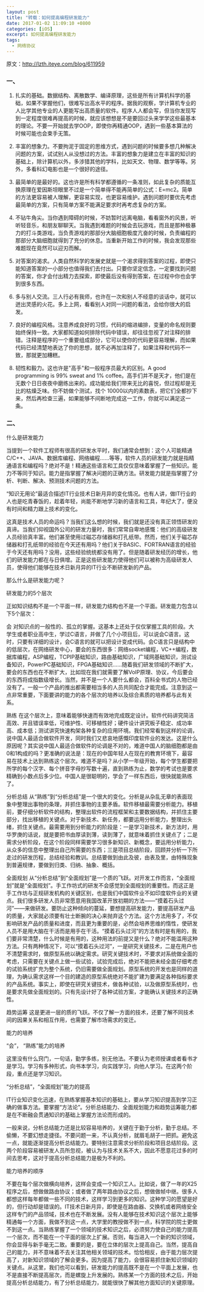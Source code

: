 ```yaml
---
layout: post
title: "转载：如何提高编程研发能力"
date: 2017-01-02 11:09:10 +0800
categories: [iOS]
excerpt: 如何提高编程研发能力
tags:
  - 网络协议
---
```


原文：http://lzth.iteye.com/blog/611959


### 一、
1. 扎实的基础。数据结构、离散数学、编译原理，这些是所有计算机科学的基础，如果不掌握他们，很难写出高水平的程序。据我的观察，学计算机专业的人比学其他专业的人更能写出高质量的软件。程序人人都会写，但当你发现写到一定程度很难再提高的时候，就应该想想是不是要回过头来学学这些最基本的理论。不要一开始就去学OOP，即使你再精通OOP，遇到一些基本算法的时候可能也会束手无策。 



2. 丰富的想象力。不要拘泥于固定的思维方式，遇到问题的时候要多想几种解决问题的方案，试试别人从没想过的方法。丰富的想象力是建立在丰富的知识的基础上，除计算机以外，多涉猎其他的学科，比如天文、物理、数学等等。另外，多看科幻电影也是一个很好的途径。 



3. 最简单的是最好的。这也许是所有科学都遵循的一条准则，如此复杂的质能互换原理在爱因斯坦眼里不过是一个简单得不能再简单的公式：E=mc2。简单的方法更容易被人理解，更容易实现，也更容易维护。遇到问题时要优先考虑最简单的方案，只有简单方案不能满足要求时再考虑复杂的方案。 



4. 不钻牛角尖。当你遇到障碍的时候，不妨暂时远离电脑，看看窗外的风景，听听轻音乐，和朋友聊聊天。当我遇到难题的时候会去玩游戏，而且是那种极暴力的打斗类游戏，当负责游戏的那部分大脑细胞极度亢奋的时候，负责编程的那部分大脑细胞就得到了充分的休息。当重新开始工作的时候，我会发现那些难题现在竟然可以迎刃而解。 



5. 对答案的渴求。人类自然科学的发展史就是一个渴求得到答案的过程，即使只能知道答案的一小部分也值得我们去付出。只要你坚定信念，一定要找到问题的答案，你才会付出精力去探索，即使最后没有得到答案，在过程中你也会学到很多东西。 



6. 多与别人交流。三人行必有我师，也许在一次和别人不经意的谈话中，就可以迸出灵感的火花。多上上网，看看别人对同一问题的看法，会给你很大的启发。 



7. 良好的编程风格。注意养成良好的习惯，代码的缩进编排，变量的命名规则要始终保持一致。大家都知道如何排除代码中错误，却往往忽视了对注释的排错。注释是程序的一个重要组成部分，它可以使你的代码更容易理解，而如果代码已经清楚地表达了你的思想，就不必再加注释了，如果注释和代码不一致，那就更加糟糕。 



8. 韧性和毅力。这也许是"高手"和一般程序员最大的区别。A good programming is 99% sweat and 1% coffee。高手们并不是天才，他们是在无数个日日夜夜中磨练出来的。成功能给我们带来无比的喜悦，但过程却是无比的枯燥乏味。你不妨做个测试，找个 10000以内的素数表，把它们全都抄下来，然后再检查三遍，如果能够不间断地完成这一工作，你就可以满足这一条。 


### 二、

什么是研发能力 



当提到一个软件工程师有很高的研发水平时，我们通常会想到：这个人可能精通C/C++、JAVA、数据库编程、网络编程……等等，软件人员的研发能力就是指精通语言和编程吗？绝对不是！精通这些语言和工具仅仅意味着掌握了一些知识。能力不等同于知识。能力是指掌握了解决问题的正确方法。研发能力就是指掌握了分析、判断、解决、预测技术问题的方法。 



“知识无用论”最适合描述IT行业技术日新月异的变化情况。也有人讲，做IT行业的人也是吃青春饭的，趁着年轻，尚能不断地学习新的语言和工具，年纪大了，便没有时间和精力跟上技术的变化。 



这真是技术人员的命运吗？当我们这么想的时候，我们就是还没有真正领悟研发的真谛。当我们仰视国外公司的研发力量时，我们常常自卑地感慨：他们的高级研发人员经验真丰富。他们甚至使用过磁芯存储器和打孔纸带。然而，他们关于磁芯存储器和打孔纸带的经验在今天还有用吗？他们关于BASIC、FORTRAN语言的经验于今天还有用吗？没用，这些经验统统都没有用了。但是随着研发经历的增长，他们的研发能力都在与日俱增。正是这些研发能力使得他们可以被称为高级研发人员，使得他们能够在技术日新月异的IT行业不断研发新的产品。 



那么什么是研发能力呢？ 



研发能力的5个层次 



正如知识结构不是一个平面一样，研发能力结构也不是一个平面。研发能力包含以下5个层次： 



会    对知识点的一般性的、孤立的掌握。这基本上还处于仅仅掌握工具的阶段。大学生或者职业高中生，学过C语言，并做了几个小项目后，可以说会C语言。这时，只要有详细的设计，会C语言的就可以把设计变成代码。会C语言只是结构中的低层次，在网络研发中心，要会的东西很多：网络socket编程，VC++编程，数据库编程，ASP编程，TCPIP基础知识，路由基础知识，广域网基础知识，测试设备知识，PowerPC基础知识，FPGA基础知识……随着我们研发领域的不断扩大，要会的东西也在不断扩大，比如现在我们就需要了解VoIP原理、协议，今后要会的东西将成指数级增长。当然，并不是一个人要什么都会，百科全书式的人物已经没有了。一般一个产品的推出都需要相当多的人员共同配合才能完成。注意到这一点非常重要，下面要讲的能力的各个层次的培养以及综合素质的培养都与此有关系。 



熟练    在这个层次上，意味着能够快速而有效地完成既定设计。软件代码讲究简洁高效、并且错误率低，可维护性、可移植性好；硬件设计讲究板子稳定、成功率高、成本低；测试讲究快速构架各种复杂的应用环境。我们经常看到这样的论调，说中国人最适合做软件开发，同时我们又悲哀地感慨印度软件业的发达。这是什么原因呢？其实说中国人最适合做软件的论调是不对的，难道中国人的脑细胞都是由0和1构成的吗？更准确的说法是：现在的中国年轻人在现在的教育环境下，最容易在技术上达到熟练这个层次。难道不是吗？从小学一年级开始，每个学生都要把所学的每个汉字、每个拼音字母抄写数十遍，直到熟练为止，数学的考试也是要求精确到小数点后多少位。中国人是很聪明的，学会了一样东西后，很快就能熟练了。 



分析总结    从“熟练”到“分析总结”是一个很大的变化。分析是从杂乱无章的表面现象中整理出事物的条理，并抓住事物的主要矛盾。软件移植最需要分析能力。移植前，要仔细分析软件的结构，整理出软件的流程框架和主要数据结构，并抓住主要部分，找出移植的关键点。对于新技术、新任务，都要运用分析能力，整理出头绪，抓住关键点。最需要用到分析能力的阶段是：一是学习新技术，新方法时，用华罗庚的话说，就是要把书由厚读到薄，读到薄了，就意味着抓住关键点了；二是需求分析阶段，在这个阶段同样需要学习很多新知识、新概念，要运用分析能力，从众多的信息中整理出自己所需要的东西；三是项目总结阶段，回顾并分析一下所走过的研发历程，总结经验和教训。总结要做到由此及彼，由表及里，由特殊现象到普遍规律，要做到归类、归纳、抽象、概括。 



全面规划    从“分析总结”到“全面规划”是一个质的飞跃。对开发工作而言，“全面规划”就是“全面规划”。手工作坊式的研发不会感觉到全面规划的重要性。而这正是手工作坊与正规研发机构的关键区别，也是我们中国软件业不如印度软件业的关键点。我们很多研发人员非常愿意用我国改革开放初期的方法――“摸着石头过河”――来做研发。要防止这种倾向的蔓延，要想提高研发能力，要提高研发产品的质量，大家就必须要有壮士断腕的决心来抛弃这个方法。这个方法用多了，不仅影响研发产品的质量和进度，而且更为重要的是，必然会培养思维的惰性，使研发人员不是用大脑在干活而是用手在干活。“摸着石头过河”的方法有时是有用的，我们要非常清楚，什么时候是有用的，这种用法的前提又是什么？绝对不能滥用这种方法。只有两种情况下，可以“摸着石头过河”，一是研究关键技术，二是在用户也不清楚需求时，做原型系统以确定需求。研究关键技术时，不要求对系统做全面的考虑，只需要在关键点上做一些试验，试验完成后，绝对不能把未经全面仔细考虑的试验系统扩充为整个系统，仍旧需要做全面规划。原型系统的开发也是同样的道理，为确认需求这样一个目的建造的原型系统绝对不能扩建为要满足各种指标要求的产品系统。事实上，即使在研究关键技术，做各种试验，以及做原型系统时，也是要求先做全面规划的。只有先设计好了各种试验方案，才能确认关键技术的正确性。 



趋势运筹    这是更进一层的质的飞跃。不仅了解一方面的技术，还要了解不同技术间的因果关系和相互作用，也需要了解市场需求的变迁。 





能力的培养 



“会”， “熟练”能力的培养 



这里没有什么窍门，一句话，勤学多练，别无他法。不要认为老师授课或者看书才是学习。学习有多种形式，向书本学习，向实践学习，向他人学习。在这两个阶段，重点还是学习知识。 



“分析总结”，“全面规划”能力的提高 



IT行业知识变化迅速，在熟练掌握基本知识的基础上，要从学习知识提高到学习正确的做事方法。要掌握“方法论”。分析总结能力、全面规划能力和趋势运筹能力都是在不断融会贯通知识的基础上掌握方法论而形成的。 





一般来说，分析总结能力还是比较容易培养的，关键在于勤于分析，勤于总结。不偷懒，不要幻想走捷径。不要问题一来，不认真分析，就眉毛胡子一把抓。避免这一点，就能逐渐提高分析总结能力。要特别注意需求分析阶段和项目总结阶段。这两个阶段容易被研发人员所忽视，被认为与技术关系不大，因此不愿意花过多的时间去思考，这对于提高分析总结能力是极为不利的。 



能力培养的顺序 



不要在每个层次做横向培养，这样会变成一个知识工人。比如说，做了一年的X25程序之后，想做做路由协议；或者做了两年路由协议之后，想做做帧中继。很多人都想这样每年都做一些不同的技术，这样学习到更多的知识。这种学习的愿望是好的，但行动却是错误的。IT技术日新月异，即使是在路由器、交换机或者网络安全这样专门的产品领域，技术也在不断发展。没有人能够在技术知识这个层次上能够精通每一个方面，我做不到这一点，大学里的教授做不到一点，科学院的院士更做不到这一点。当熟练掌握了一个领域的技术知识之后，必须努力使自己的能力提高一个层次，而不能在一个平面的层次上扩展。否则，每当进入一个新的知识领域，你会显得与新手毫无二致。重要的是，要在立体的层次上提高自己。当然，提高自己的能力，并不意味着不去关注其他相关领域的技术。恰恰相反，由于能力层次提高了，对新知识领域的了解会更多。因为提高了能力，会很容易抓住新知识领域的关键点。从这里，我们也可以看到，研发能力的提高既不是在一个平面上发展，也不是直接不断提高层次，而是螺旋上升发展的。熟练某一个方面的技术之后，开始提高分析总结能力，有了分析总结能力，就能很快了解其他方面知识的关键原理。 